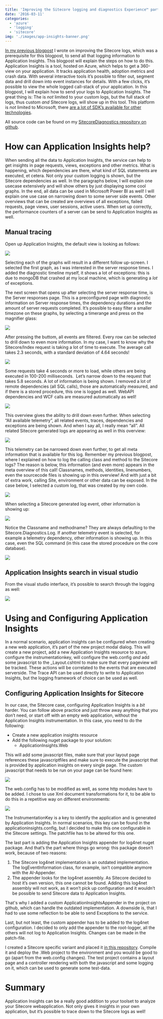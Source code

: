 ```yaml
---
title: 'Improving the Sitecore logging and diagnostics Experience™ part 2: logging to Application Insights'
date: '2016-03-11'
categories:
  - 'azure'
  - 'logging'
  - 'sitecore'
img: './images/app-insights-banner.png'
---
```


[In my previous blogpost](http://blog.baslijten.com/improving-the-sitecore-logging-and-diagnostics-experience-part-1-expose-more-information-using-a-new-logger/) I wrote on improving the Sitecore logs, which was a prerequisite for this blogpost, to send all that logging information to Application Insights. This blogpost will explain the steps on how to do this. Application Insights is a tool, hosted on Azure, which helps to get a 360-view on your application. It tracks application health, adoption metrics and crash data. With several interactive tools it’s possible to filter out, segment data and drill down into event instances for details. With a few clicks, it’s possible to view the whole logged call-stack of your application. In this blogpost, I will explain how to send your logs to Application Insights. The great thing is: The is _not_ limited to your custom logs, but the full stack of logs, thus custom _and_ Sitecore logs, will show up in this tool. This platform is _not_ limited to Microsoft, there [are a lot of SDK’s available for other technologies](https://github.com/Microsoft?utf8=%E2%9C%93&query=application).

All source code can be found on my [SitecoreDiagnostics repository on github](https://github.com/BasLijten/SitecoreDiagnostics/tree/master/BasLijten.Sitecore.Diagnostics.ApplicationInsights).

# How can Application Insights help?

When sending all the data to Application Insights, the service can help to get insights in page requests, views, exceptions and other metrics. What is happening, which dependencies are there, what kind of SQL statements are executed, et cetera. Not only your custom logging is shown, but the Sitecore dependencies as well. In the paragraphs below, I will explain one usecase extensively and will show others by just displaying some cool graphs. In the end, all data can be used in Microsoft Power BI as well! I will explain one use case on narrowing down to some server side events. Other overviews that can be created are overviews of all exceptions, failed requests, page views, user sessions, active users. When set up correctly, the performance counters of a server can be send to Application Insights as well.

## Manual tracing

Open up Application Insights, the default view is looking as follows:

![](images/img_56e331f804b89.png)

Selecting each of the graphs will result in a different follow up-screen. I selected the first graph, as I was interested in the server response times. I added the diagnostic timeline myself, it shows a lot of exceptions: this is due to mongoDB that crashed at my local machine, which is generating a _lot_ of exceptions.

The next screen that opens up after selecting the server response time, is the Server responses page. This is a preconfigured page with diagnostic information on Server response times, the dependency durations and the amount of server requests completed. It’s possible to easy filter a smaller timezone on these graphs, by selecting a timerange and press on the magnifier glass:

![](images/img_56e3320933aac.png)

After pressing the buttom, all events are filtered. Every row can be selected to drill down to even more information. In my case, I want to know why the Sitecore/Index request is taking a lot of time to execute. The average call takes 2.3 seconds, with a standard deviation of 4.64 seconds!

![](images/img_56e332190a39a.png)

Some requests take 4 seconds or more to load, while others are being executed in 100-200 milliseconds.  Let’s narrow down to the request that takes 5.8 seconds. A lot of information is being shown. I removed a lot of remote dependencies (all SQL calls), those are automatically measured, and if there is a stored procedure, this one is logged as well. WebAPI dependencies and WCF calls are measured automatically as well!

![](images/img_56e33227b8438.png)

This overview gives the ability to drill down even further. When selecting “All available telemetry”, all related events, traces, dependencies and exceptions are being shown. And when I say all, I really mean “all”. All related Sitecore generated logs are appearing as well in this overview:

![](images/img_56e33251d8f03.png)

This telemetry can be narrowed down even further, to get all meta information that is available for this log. Remember my previous blogpost, where I explained on how to log the calling class and method to the Sitecore logs? The reason is below, this information (and even more) appears in the meta overview of this call! Classnames, methods, identities, linenumbers, even the sourcecode files is showing up in this overview! And with just a bit of extra work, calling Site, environment or other data can be exposed. In the case below, I selected a custom log, that was created by my own code.

![](images/img_56e33261322b7.png)

When selecting a Sitecore generated log event, other information is showing up:

![](images/img_56e33272315f7.png)

Notice the Classname and methodname? They are always defaulting to the Sitecore.Diagnostics.Log. If another telemetry event is selected, for example a telemetry dependency, other information is showing up. In this case, even the SQL command (in this case the stored procedure on the core database).

![](images/img_56e3327f8c9f3.png)

## Application Insights search in visual studio

From the visual studio interface, it’s possible to search through the logging as well:

![](images/img_56e3328a5c940.png)

# Using and Configuring Application Insights

In a normal scenario, application insights can be configured when creating a new web application, it’s part of the new project modal dialog. This will create a new project, add a new Application Insights resource to azure, configure the instrumentationkey, will configure the web.config _and_ add some javascript to the \_Layout.cshtml to make sure that every pageview will be tracked. These actions will be correlated to the events that are executed serverside. The Trace API can be used directly to write to Application Insights, but the logging framework of choice can be used as well.

## Configuring Application Insights for Sitecore

In our case, the Sitecore case, configuring Application Insights is a _bit_ harder. You can follow above practice and just throw away anything that you don’t need, or start off with an empty web application, without the Application Insights instrumentation. In this case, you need to do the following:

- Create a new application insights resource
- Add the following nuget package to your solution:
  - ApplicationInsights.Web

This will add some javascript files, make sure that your layout page references these javascriptfiles and make sure to execute the javascript that is provided by application insights on every single page. The custom javascript that needs to be run on your page can be found here:

![](images/img_56e3329bbae15.png)

The web.config has to be modified as well, as some http modules have to be added. I chose to use Xml document transformations for it, to be able to do this in a repetitive way on different environments:

![](images/img_56e332b0bbfc4.png)

The InstrumentationKey is a key to identify the application and is generated by Application Insights. In normal scenarios, this key can be found in the applicationinsights.config, but I decided to make this one configurable in the Sitecore settings. The patchfile has to be altered for this one.

The last part is adding the Application Insights appender for log4net nuget package. And that’s the part where things go wrong: this package doesn’t work, because of two reasons:

1. The Sitecore log4net implementation is an outdated implementation. The logEventInformation class, for example, isn’t compatible anymore with the AI-Appender.
2. The appender looks for the log4net assembly. As Sitecore decided to host it’s own version, this one cannot be found. Adding this log4net assembly will not work, as it won’t pick up configuration and it wouldn’t be possible to send Sitecore data to Application Insights.

That's why I added a custom ApplicationInsightsAppender in the project on github, which can handle the outdated implementation. A downside is, that I had to use some reflection to be able to send Exceptions to the service.

Last, but not least, the custom appender has to be added to the log4net configuration. I decided to only add the appender to the root-logger, all the others will not log to Application Insights. Changes can be made in the patch-file.

I created a Sitecore specific variant and placed it [in this repository](https://github.com/BasLijten/SitecoreDiagnostics/tree/master/BasLijten.Sitecore.Diagnostics.ApplicationInsights). Compile it and deploy the .Web project to the environment and you would be good to go (apart from the web.config changes). The test project contains a layout page and a controller rendering with both the javascript and some logging on it, which can be used to generate some test-data.

# Summary

Application Insights can be a really good addition to your toolset to analyze your Sitecore webapplication. Not only gives it insights in your own application, but it’s possible to trace down to the Sitecore logs as well!
